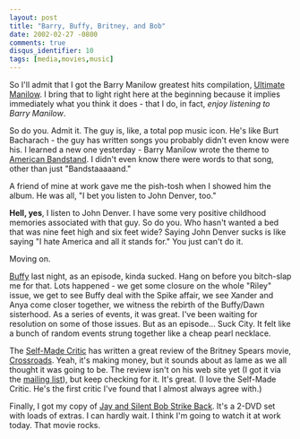 ```yaml
---
layout: post
title: "Barry, Buffy, Britney, and Bob"
date: 2002-02-27 -0800
comments: true
disqus_identifier: 10
tags: [media,movies,music]
---
```

So I'll admit that I got the Barry Manilow greatest hits compilation,
[Ultimate
Manilow](http://www.amazon.com/exec/obidos/ASIN/B00005USBH/mhsvortex). I
bring that to light right here at the beginning because it implies
immediately what you think it does - that I do, in fact, *enjoy
listening to Barry Manilow*.
 
 So do you. Admit it. The guy is, like, a total pop music icon. He's
like Burt Bacharach - the guy has written songs you probably didn't even
know were his. I learned a new one yesterday - Barry Manilow wrote the
theme to [American
Bandstand](http://www.yesterdayland.com/popopedia/shows/saturday/sa1373.php).
I didn't even know there were words to that song, other than just
"Bandstaaaaand."
 
 A friend of mine at work gave me the pish-tosh when I showed him the
album. He was all, "I bet you listen to John Denver, too."
 
 **Hell, yes**, I listen to John Denver. I have some very positive
childhood memories associated with that guy. So do you. Who hasn't
wanted a bed that was nine feet high and six feet wide? Saying John
Denver sucks is like saying "I hate America and all it stands for." You
just can't do it.
 
 Moving on.
 
 [Buffy](http://www.buffy.com/) last night, as an episode, kinda sucked.
Hang on before you bitch-slap me for that. Lots happened - we get some
closure on the whole "Riley" issue, we get to see Buffy deal with the
Spike affair, we see Xander and Anya come closer together, we witness
the rebirth of the Buffy/Dawn sisterhood. As a series of events, it was
great. I've been waiting for resolution on some of those issues. But as
an episode... Suck City. It felt like a bunch of random events strung
together like a cheap pearl necklace.
 
 The [Self-Made Critic](http://www.brunching.com) has written a great
review of the Britney Spears movie,
[Crossroads](http://us.imdb.com/Title?0275022). Yeah, it's making money,
but it sounds about as lame as we all thought it was going to be. The
review isn't on his web site yet (I got it via the [mailing
list](http://www.brunching.com/selfmade/mailinglist.html)), but keep
checking for it. It's great. (I love the Self-Made Critic. He's the
first critic I've found that I almost always agree with.)
 
 Finally, I got my copy of [Jay and Silent Bob Strike
Back](http://www.amazon.com/exec/obidos/ASIN/B00003CY67/mhsvortex). It's
a 2-DVD set with loads of extras. I can hardly wait. I think I'm going
to watch it at work today. That movie rocks.
 
 
